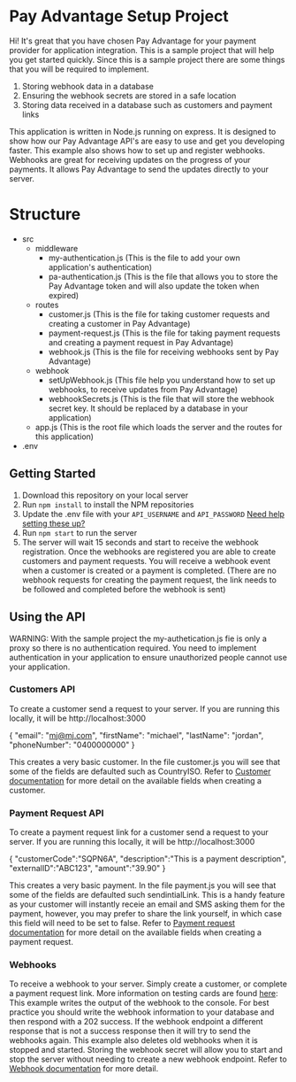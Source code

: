 # Pay Advantage Setup Project

Hi! It's great that you have chosen Pay Advantage for your payment provider for application integration. This is a sample project that will help you get started quickly. Since this is a sample project there are some things that you will be required to implement. 

 1. Storing webhook data in a database
 2. Ensuring the webhook secrets are stored in a safe location
 3. Storing data received in a database such as customers and payment links

This application is written in Node.js running on express. It is designed to show how our Pay Advantage API's are easy to use and get you developing faster. This example also shows how to set up and register webhooks. Webhooks are great for receiving updates on the progress of your payments. It allows Pay Advantage to send the updates directly to your server.

# Structure

 - src
	 - middleware 
		 - my-authentication.js (This is the file to add your own application's authentication)
		 - pa-authentication.js (This is the file that allows you to store the Pay Advantage token and will also update the token when expired)
	 - routes
		 - customer.js (This is the file for taking customer requests and creating a customer in Pay Advantage)
		 - payment-request.js (This is the file for taking payment requests and creating a payment request in Pay Advantage)
		 - webhook.js (This is the file for receiving webhooks sent by Pay Advantage)
	 - webhook
		 - setUpWebhook.js (This file help you understand how to set up webhooks, to receive updates from Pay Advantage)
		 - webhookSecrets.js (This is the file that will store the webhook secret key. It should be replaced by a database in your application)
	 - app.js (This is the root file which loads the server and the routes for this application)
 - .env


## Getting Started

 1. Download this repository on your local server 
 2. Run `npm install` to install the NPM repositories
 3. Update the .env file with your `API_USERNAME` and `API_PASSWORD` [Need help setting these up?](https://help.payadvantage.com.au/hc/en-us/articles/203572556-Setup-Authentication)
 4. Run `npm start` to run the server
 5. The server will wait 15 seconds and start to receive the webhook registration. Once the webhooks are registered you are able to create customers and payment requests. You will receive a webhook event when a customer is created or a payment is completed. (There are no webhook requests for creating the payment request, the link needs to be followed and completed before the webhook is sent)

## Using the API

WARNING: With the sample project the my-authetication.js fie is only a proxy so there is no authentication required. You need to implement authentication in your application to ensure unauthorized people cannot use your application.

### Customers API

To create a customer send a request to your server. If you are running this locally, it will be http://localhost:3000

   {
        "email": "mj@mj.com",
	    "firstName": "michael",
	    "lastName": "jordan",
	    "phoneNumber": "0400000000"
   }

This creates a very basic customer. In the file customer.js you will see that some of the fields are defaulted such as CountryISO. Refer to [Customer documentation](https://help.payadvantage.com.au/hc/en-us/articles/360000279455-Customers-BPAY-Reference) for more detail on the available fields when creating a customer.
 

### Payment Request API

To create a payment request link for a customer send a request to your server. If you are running this locally, it will be http://localhost:3000

  {
	"customerCode":"SQPN6A",
	"description":"This is a payment description",
	"externalID":"ABC123",
	"amount":"39.90"
}

This creates a very basic payment. In the file payment.js you will see that some of the fields are defaulted such sendintialLink. This is a handy feature as your customer will instantly receie an email and SMS asking them for the payment, however, you may prefer to share the link yourself, in which case this field will need to be set to false. Refer to [Payment request documentation](https://help.payadvantage.com.au/hc/en-us/articles/4453569613967-Payment-Request-Links) for more detail on the available fields when creating a payment request.


### Webhooks

To receive a webhook to your server. Simply create a customer, or complete a payment request link. More information on testing cards are found [here](https://help.payadvantage.com.au/hc/en-us/articles/360000408995-Sandbox-Testing): 
This example writes the output of the webhook to the console. For best practice you should write the webhook information to your database and then respond with a 202 success. If the webhook endpoint a different response that is not a success response then it will try to send the webhooks again.
This example also deletes old webhooks when it is stopped and started. Storing the webhook secret will allow you to start and stop the server without needing to create a new webhook endpoint. 
Refer to [Webhook documentation](https://help.payadvantage.com.au/hc/en-us/articles/360002909095-Webhooks) for more detail.


